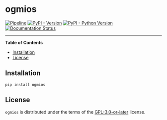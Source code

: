 # ogmios

[![Pipeline](https://gitlab.com/viperscience/ogmios-python/badges/main/pipeline.svg)](https://gitlab.com/viperscience/ogmios-python/-/pipelines)
[![PyPI - Version](https://img.shields.io/pypi/v/ogmios.svg)](https://pypi.org/project/ogmios)
[![PyPI - Python Version](https://img.shields.io/pypi/pyversions/ogmios.svg)](https://pypi.org/project/ogmios)
[![Documentation Status](https://readthedocs.org/projects/ogmios-python/badge/?version=latest)](https://ogmios-python.readthedocs.io/en/latest/?badge=latest)

-----

**Table of Contents**

- [Installation](#installation)
- [License](#license)

## Installation

```console
pip install ogmios
```

## License

`ogmios` is distributed under the terms of the [GPL-3.0-or-later](https://spdx.org/licenses/GPL-3.0-or-later.html) license.
